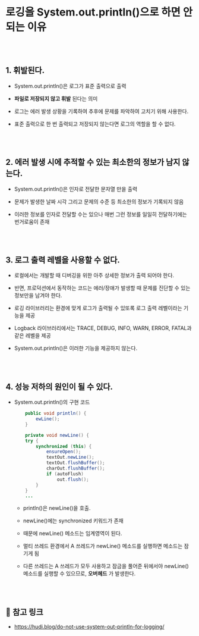 # 로깅을 System.out.println()으로 하면 안되는 이유

<br/>
<br/>

## 1. 휘발된다.

- System.out.println()은 로그가 표준 출력으로 출력
  
- __파일로 저장되지 않고 휘발__ 된다는 의미
  
- 로그는 에러 발생 상황을 기록하여 추후에 문제를 파악하여 고치기 위해 사용한다.
  
- 표준 출력으로 한 번 출력되고 저장되지 않는다면 로그의 역할을 할 수 없다. 
  
<br/>
<br/>

## 2. 에러 발생 시에 추적할 수 있는 최소한의 정보가 남지 않는다.

-  System.out.println()은 인자로 전달한 문자열 만을 출력
  
-  문제가 발생한 날짜 시각 그리고 문제의 수준 등 최소한의 정보가 기록되지 않음

-  이러한 정보를 인자로 전달할 수는 있으나 매번 그런 정보를 일일히 전달하기에는 번거로움이 존재

<br/>
<br/>

## 3. 로그 출력 레벨을 사용할 수 없다.

- 로컬에서는 개발할 때 디버깅을 위한 아주 상세한 정보가 출력 되어야 한다.
  
- 반면, 프로덕션에서 동작하는 코드는 에러/장애가 발생할 때 문제를 진단할 수 있는 정보만을 남겨야 한다.

- 로깅 라이브러리는 환경에 맞게 로그가 출력될 수 있또록 로그 출력 레벨이라는 기능을 제공

- Logback 라이브러리에서는 TRACE, DEBUG, INFO, WARN, ERROR, FATAL과 같은 레벨을 제공

- System.out.println()은 이러한 기능을 제공하지 않는다.

<br/>
<br/>

## 4. 성능 저하의 원인이 될 수 있다.

- System.out.println()의 구현 코드
  
    ```java
        public void println() {
            ewLine();
        }

        private void newLine() {
        try {
            synchronized (this) {
                ensureOpen();
                textOut.newLine();
                textOut.flushBuffer();
                charOut.flushBuffer();
                if (autoFlush)
                    out.flush();
            }
        }
        ...
    ```

    - println()은 newLine()을 호출.
  
    -  newLine()에는 synchronized 키워드가 존재

    - 때문에 newLine() 메소드는 임계영역이 된다.

    - 멀티 쓰레드 환경에서 A 쓰레드가 newLine() 메소드를 실행하면 메소드는 잠기게 됨

    - 다른 쓰레드는 A 쓰레드가 모두 사용하고 잠금을 풀어준 뒤에서야 newLine() 메소드를 실행할 수 있으므로, __오버헤드__ 가 발생한다.

<br/>
<br/>

## 🔗 참고 링크
- https://hudi.blog/do-not-use-system-out-println-for-logging/
